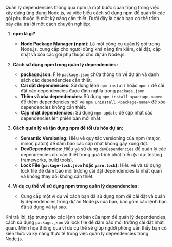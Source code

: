 Quản lý dependencies thông qua npm là một bước quan trọng trong việc xây dựng ứng dụng Node.js, và việc hiểu cách sử dụng npm để quản lý các gói phụ thuộc là một kỹ năng cần thiết. Dưới đây là cách bạn có thể trình bày câu trả lời một cách chuyên nghiệp:

1. **npm là gì?**

   - **Node Package Manager (npm):** Là một công cụ quản lý gói trong Node.js, cung cấp cho người dùng khả năng tìm kiếm, cài đặt, cập nhật và xóa các gói phụ thuộc cho dự án Node.js.

2. **Cách sử dụng npm trong quản lý dependencies:**

   - **package.json:** File `package.json` chứa thông tin về dự án và danh sách các dependencies cần thiết.
   - **Cài đặt dependencies:** Sử dụng lệnh `npm install` hoặc `npm i` để cài đặt các dependencies được định nghĩa trong `package.json`.
   - **Thêm và xóa dependencies:** Sử dụng `npm install <package-name>` để thêm dependencies mới và `npm uninstall <package-name>` để xóa dependencies không cần thiết.
   - **Cập nhật dependencies:** Sử dụng `npm update` để cập nhật các dependencies lên phiên bản mới nhất.

3. **Cách quản lý và tận dụng npm để tối ưu hóa dự án:**

   - **Semantic Versioning:** Hiểu về quy tắc versioning của npm (major, minor, patch) để đảm bảo các cập nhật không gây xung đột.
   - **DevDependencies:** Hiểu và sử dụng `devDependencies` để quản lý các dependencies chỉ cần thiết trong quá trình phát triển (ví dụ: testing frameworks, build tools).
   - **Lock File (`package-lock.json` hoặc `yarn.lock`):** Hiểu về và sử dụng lock file để đảm bảo môi trường cài đặt dependencies là nhất quán và không thay đổi không cần thiết.

4. **Ví dụ cụ thể về sử dụng npm trong quản lý dependencies:**
   - Cung cấp một ví dụ về cách bạn đã sử dụng npm để cài đặt và quản lý dependencies trong dự án Node.js của bạn, bao gồm các lệnh bạn đã sử dụng và tại sao.

Khi trả lời, tập trung vào các lệnh cơ bản của npm để quản lý dependencies, cách sử dụng `package.json` và lock file để đảm bảo môi trường cài đặt nhất quán. Minh họa thông qua ví dụ cụ thể sẽ giúp người phỏng vấn thấy bạn có kiến thức và kỹ năng thực tế trong việc quản lý dependencies trong Node.js.
